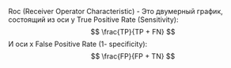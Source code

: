 Roc (Receiver Operator Characteristic) - Это двумерный график, состоящий из оси y True Positive Rate (Sensitivity):$$
\frac{TP}{TP + FN}
$$
И оси x False Positive Rate (1- specificity):
$$
	\frac{FP}{FP + TN}
$$

